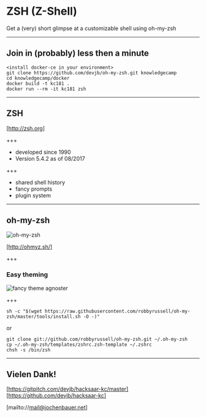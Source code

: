 # ZSH (Z-Shell) 

Get a (very) short glimpse at a customizable shell using oh-my-zsh

---

## Join in (probably) less then a minute

	<install docker-ce in your environment>
	git clone https://github.com/devjb/oh-my-zsh.git knowledgecamp
	cd knowledgecamp/docker
	docker build -t kc181 .
	docker run --rm -it kc181 zsh

---

## ZSH

[http://zsh.org]

+++

- developed since 1990
- Version 5.4.2 as of 08/2017

+++

- shared shell history
- fancy prompts
- plugin system

---

## oh-my-zsh

![oh-my-zsh](https://camo.githubusercontent.com/5c385f15f3eaedb72cfcfbbaf75355b700ac0757/68747470733a2f2f73332e616d617a6f6e6177732e636f6d2f6f686d797a73682f6f682d6d792d7a73682d6c6f676f2e706e67)

[http://ohmyz.sh/]

+++
### Easy theming

![fancy theme agnoster](https://cloud.githubusercontent.com/assets/2618447/6316862/70f58fb6-ba03-11e4-82c9-c083bf9a6574.png)

+++

	sh -c "$(wget https://raw.githubusercontent.com/robbyrussell/oh-my-zsh/master/tools/install.sh -O -)"

or

	git clone git://github.com/robbyrussell/oh-my-zsh.git ~/.oh-my-zsh
	cp ~/.oh-my-zsh/templates/zshrc.zsh-template ~/.zshrc
	chsh -s /bin/zsh

---

## Vielen Dank!

[https://gitpitch.com/devjb/hacksaar-kc/master]
[https://github.com/devjb/hacksaar-kc]

[mailto://mail@jochenbauer.net]